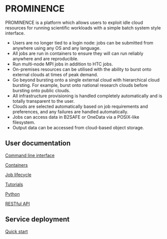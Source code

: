 # PROMINENCE

PROMINENCE is a platform which allows users to exploit idle cloud resources for running scientific workloads with a simple batch system style interface.
* Users are no longer tied to a login node: jobs can be submitted from anywhere using any OS and any language.
* All jobs are run in containers to ensure they will can run reliably anywhere and are reproducible.
* Run multi-node MPI jobs in addition to HTC jobs.
* On-premises resources can be utilised with the ability to burst onto external clouds at times of peak demand.
* Go beyond bursting onto a single external cloud with hierarchical cloud bursting. For example, burst onto national research clouds before bursting onto public clouds.
* All infrastructure provisioning is handled completely automatically and is totally transparent to the user.
* Clouds are selected automatically based on job requirements and preferences, and any failures are handled automatically.
* Jobs can access data in B2SAFE or OneData via a POSIX-like filesystem.
* Output data can be accessed from cloud-based object storage.


## User documentation

[Command line interface](cli.html)

[Containers](containers.html)

[Job lifecycle](states.html)

[Tutorials](tutorials.html)

[Python](python.html)

[RESTful API](rest-api.html)

## Service deployment

[Quick start](quick-start.html)
